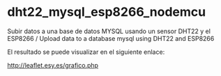 # dht22_mysql_esp8266_nodemcu
Subir datos a una base de datos MYSQL usando un sensor DHT22 y el ESP8266 / Upload data to a database mysql using DHT22 and ESP8266

El resultado se puede visualizar en el siguiente enlace:

http://leaflet.esy.es/grafico.php

